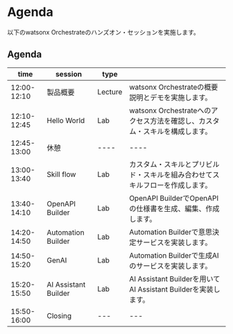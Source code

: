 # Agenda

以下のwatsonx Orchestrateのハンズオン・セッションを実施します。

## Agenda
|time|session|type||
|-------|----|----|---|
|12:00-12:10|製品概要|Lecture|watsonx Orchestrateの概要説明とデモを実施します。|
|12:10-12:45|Hello World|Lab|watsonx Orchestrateへのアクセス方法を確認し、カスタム・スキルを構成します。|
|12:45-13:00|休憩|----|----|
|13:00-13:40|Skill flow|Lab|カスタム・スキルとプリビルド・スキルを組み合わせてスキルフローを作成します。|
|13:40-14:10|OpenAPI Builder|Lab|OpenAPI BuilderでOpenAPIの仕様書を生成、編集、作成します。|
|14:20-14:50|Automation Builder|Lab|Automation Builderで意思決定サービスを実装します。|
|14:50-15:20|GenAI|Lab|Automation Builderで生成AIのサービスを実装します。|
|15:20-15:50|AI Assistant Builder|Lab|AI Assistant Builderを用いてAI Assistant Builderを実装します。|
|15:50-16:00|Closing|---|---|